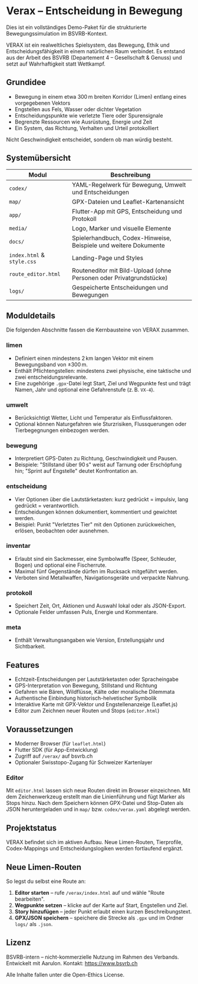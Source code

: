 # Verax – Entscheidung in Bewegung

Dies ist ein vollständiges Demo-Paket für die strukturierte Bewegungssimulation im BSVRB-Kontext.

VERAX ist ein realweltliches Spielsystem, das Bewegung, Ethik und Entscheidungsfähigkeit in einem natürlichen Raum verbindet. Es entstand aus der Arbeit des BSVRB (Departement 4 – Gesellschaft & Genuss) und setzt auf Wahrhaftigkeit statt Wettkampf.

## Grundidee

- Bewegung in einem etwa 300 m breiten Korridor (Limen) entlang eines vorgegebenen Vektors
- Engstellen aus Fels, Wasser oder dichter Vegetation
- Entscheidungspunkte wie verletzte Tiere oder Spurensignale
- Begrenzte Ressourcen wie Ausrüstung, Energie und Zeit
- Ein System, das Richtung, Verhalten und Urteil protokolliert

Nicht Geschwindigkeit entscheidet, sondern ob man würdig besteht.

## Systemübersicht

| Modul | Beschreibung |
|-------|-------------|
| `codex/` | YAML-Regelwerk für Bewegung, Umwelt und Entscheidungen |
| `map/` | GPX-Dateien und Leaflet-Kartenansicht |
| `app/` | Flutter-App mit GPS, Entscheidung und Protokoll |
| `media/` | Logo, Marker und visuelle Elemente |
| `docs/` | Spielerhandbuch, Codex-Hinweise, Beispiele und weitere Dokumente |
| `index.html` & `style.css` | Landing-Page und Styles |
| `route_editor.html` | Routeneditor mit Bild-Upload (ohne Personen oder Privatgrundstücke) |
| `logs/` | Gespeicherte Entscheidungen und Bewegungen |

## Moduldetails

Die folgenden Abschnitte fassen die Kernbausteine von VERAX zusammen.

### limen

- Definiert einen mindestens 2 km langen Vektor mit einem Bewegungsband von ±300 m.
- Enthält Pflichtengstellen: mindestens zwei physische, eine taktische und zwei entscheidungsrelevante.
- Eine zugehörige `.gpx`-Datei legt Start, Ziel und Wegpunkte fest und trägt Namen, Jahr und optional eine Gefahrenstufe (z. B. `VX-4`).

### umwelt

- Berücksichtigt Wetter, Licht und Temperatur als Einflussfaktoren.
- Optional können Naturgefahren wie Sturzrisiken, Flussquerungen oder Tierbegegnungen einbezogen werden.

### bewegung

- Interpretiert GPS-Daten zu Richtung, Geschwindigkeit und Pausen.
- Beispiele: "Stillstand über 90 s" weist auf Tarnung oder Erschöpfung hin; "Sprint auf Engstelle" deutet Konfrontation an.

### entscheidung

- Vier Optionen über die Lautstärketasten: kurz gedrückt = impulsiv, lang gedrückt = verantwortlich.
- Entscheidungen können dokumentiert, kommentiert und gewichtet werden.
- Beispiel: Punkt "Verletztes Tier" mit den Optionen zurückweichen, erlösen, beobachten oder ausnehmen.

### inventar

- Erlaubt sind ein Sackmesser, eine Symbolwaffe (Speer, Schleuder, Bogen) und optional eine Fischerrute.
- Maximal fünf Gegenstände dürfen im Rucksack mitgeführt werden.
- Verboten sind Metallwaffen, Navigationsgeräte und verpackte Nahrung.

### protokoll

- Speichert Zeit, Ort, Aktionen und Auswahl lokal oder als JSON-Export.
- Optionale Felder umfassen Puls, Energie und Kommentare.

### meta

- Enthält Verwaltungsangaben wie Version, Erstellungsjahr und Sichtbarkeit.

## Features

- Echtzeit-Entscheidungen per Lautstärketasten oder Spracheingabe
- GPS-Interpretation von Bewegung, Stillstand und Richtung
- Gefahren wie Bären, Wildflüsse, Kälte oder moralische Dilemmata
- Authentische Einbindung historisch-helvetischer Symbolik
- Interaktive Karte mit GPX-Vektor und Engstellenanzeige (Leaflet.js)
- Editor zum Zeichnen neuer Routen und Stops (`editor.html`)

## Voraussetzungen

- Moderner Browser (für `leaflet.html`)
- Flutter SDK (für App-Entwicklung)
- Zugriff auf `/verax/` auf bsvrb.ch
- Optionaler Swisstopo-Zugang für Schweizer Kartenlayer

### Editor

Mit `editor.html` lassen sich neue Routen direkt im Browser einzeichnen.
Mit dem Zeichenwerkzeug erstellt man die Linienführung und fügt Marker als
Stops hinzu. Nach dem Speichern können GPX-Datei und Stop-Daten als JSON
heruntergeladen und in `map/` bzw. `codex/verax.yaml` abgelegt werden.

## Projektstatus

VERAX befindet sich im aktiven Aufbau. Neue Limen-Routen, Tierprofile, Codex-Mappings und Entscheidungslogiken werden fortlaufend ergänzt.

## Neue Limen-Routen

So legst du selbst eine Route an:

1. **Editor starten** – rufe `/verax/index.html` auf und wähle "Route bearbeiten".
2. **Wegpunkte setzen** – klicke auf der Karte auf Start, Engstellen und Ziel.
3. **Story hinzufügen** – jeder Punkt erlaubt einen kurzen Beschreibungstext.
4. **GPX/JSON speichern** – speichere die Strecke als `.gpx` und im Ordner `logs/` als `.json`.

## Lizenz

BSVRB-intern – nicht-kommerzielle Nutzung im Rahmen des Verbands. Entwickelt mit Aarulon. Kontakt: <https://www.bsvrb.ch>

Alle Inhalte fallen unter die Open-Ethics License.

